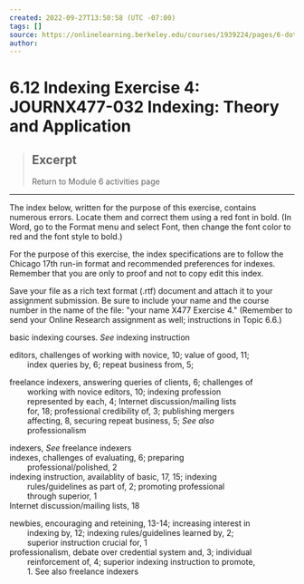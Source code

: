 ```yaml
---
created: 2022-09-27T13:50:58 (UTC -07:00)
tags: []
source: https://onlinelearning.berkeley.edu/courses/1939224/pages/6-dot-12-indexing-exercise-4
author: 
---
```


# 6.12 Indexing Exercise 4: JOURNX477-032 Indexing: Theory and Application

> ## Excerpt
> Return to Module 6 activities page

---
The index below, written for the purpose of this exercise, contains numerous errors. Locate them and correct them using a red font in bold. (In Word, go to the Format menu and select Font, then change the font color to red and the font style to bold.)

For the purpose of this exercise, the index specifications are to follow the Chicago 17th run-in format and recommended preferences for indexes. Remember that you are only to proof and not to copy edit this index.

Save your file as a rich text format (.rtf) document and attach it to your assignment submission. Be sure to include your name and the course number in the name of the file: "your name X477 Exercise 4." (Remember to send your Online Research assignment as well; instructions in Topic 6.6.)

basic indexing courses. _See_ indexing instruction  
  
editors, challenges of working with novice, 10; value of good, 11;  
        index queries by, 6; repeat business from, 5;  
  
freelance indexers, answering queries of clients, 6; challenges of  
        working with novice editors, 10; indexing profession  
        represented by each, 4; Internet discussion/mailing lists  
        for, 18; professional credibility of, 3; publishing mergers  
        affecting, 8, securing repeat business, 5; _See also_  
        professionalism  
  
indexers, _See_ freelance indexers  
indexes, challenges of evaluating, 6; preparing  
        professional/polished, 2  
indexing instruction, availablity of basic, 17, 15; indexing  
        rules/guidelines as part of, 2; promoting professional  
        through superior, 1  
Internet discussion/mailing lists, 18  
  
newbies, encouraging and reteining, 13-14; increasing interest in  
        indexing by, 12; indexing rules/guidelines learned by, 2;  
        superior instruction crucial for, 1  
professionalism, debate over credential system and, 3; individual  
        reinforcement of, 4; superior indexing instruction to promote,  
        1. See also freelance indexers

